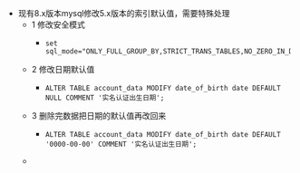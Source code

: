 - 现有8.x版本mysql修改5.x版本的索引默认值，需要特殊处理
	- 1 修改安全模式
		- ```
		  set sql_mode="ONLY_FULL_GROUP_BY,STRICT_TRANS_TABLES,NO_ZERO_IN_DATE,NO_ZERO_DATE,ALLOW_INVALID_DATES,ERROR_FOR_DIVISION_BY_ZERO,NO_ENGINE_SUBSTITUTION"
		  ```
	- 2 修改日期默认值
		- ```
		  ALTER TABLE account_data MODIFY date_of_birth date DEFAULT NULL COMMENT '实名认证出生日期';
		  ```
	- 3 删除完数据把日期的默认值再改回来
		- ```
		  ALTER TABLE account_data MODIFY date_of_birth date DEFAULT '0000-00-00' COMMENT '实名认证出生日期';
		  ```
	-